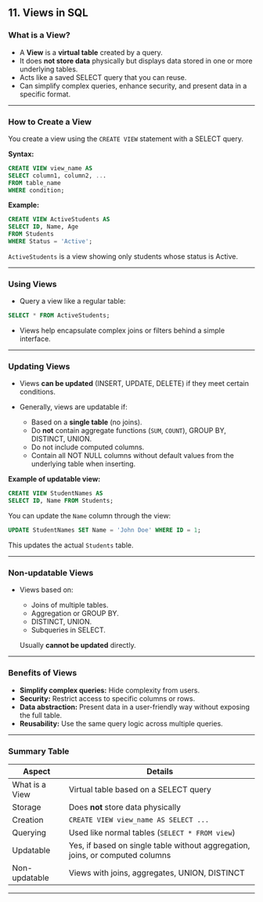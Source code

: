 ## 11. Views in SQL

### What is a View?

* A **View** is a **virtual table** created by a query.
* It does **not store data** physically but displays data stored in one or more underlying tables.
* Acts like a saved SELECT query that you can reuse.
* Can simplify complex queries, enhance security, and present data in a specific format.

---

### How to Create a View

You create a view using the `CREATE VIEW` statement with a SELECT query.

**Syntax:**

```sql
CREATE VIEW view_name AS
SELECT column1, column2, ...
FROM table_name
WHERE condition;
```

**Example:**

```sql
CREATE VIEW ActiveStudents AS
SELECT ID, Name, Age
FROM Students
WHERE Status = 'Active';
```

`ActiveStudents` is a view showing only students whose status is Active.

---

### Using Views

* Query a view like a regular table:

```sql
SELECT * FROM ActiveStudents;
```

* Views help encapsulate complex joins or filters behind a simple interface.

---

### Updating Views

* Views **can be updated** (INSERT, UPDATE, DELETE) if they meet certain conditions.
* Generally, views are updatable if:

  * Based on a **single table** (no joins).
  * Do **not** contain aggregate functions (`SUM`, `COUNT`), GROUP BY, DISTINCT, UNION.
  * Do not include computed columns.
  * Contain all NOT NULL columns without default values from the underlying table when inserting.

**Example of updatable view:**

```sql
CREATE VIEW StudentNames AS
SELECT ID, Name FROM Students;
```

You can update the `Name` column through the view:

```sql
UPDATE StudentNames SET Name = 'John Doe' WHERE ID = 1;
```

This updates the actual `Students` table.

---

### Non-updatable Views

* Views based on:

  * Joins of multiple tables.
  * Aggregation or GROUP BY.
  * DISTINCT, UNION.
  * Subqueries in SELECT.

  Usually **cannot be updated** directly.

---

### Benefits of Views

* **Simplify complex queries:** Hide complexity from users.
* **Security:** Restrict access to specific columns or rows.
* **Data abstraction:** Present data in a user-friendly way without exposing the full table.
* **Reusability:** Use the same query logic across multiple queries.

---

### Summary Table

| Aspect         | Details                                                                       |
| -------------- | ----------------------------------------------------------------------------- |
| What is a View | Virtual table based on a SELECT query                                         |
| Storage        | Does **not** store data physically                                            |
| Creation       | `CREATE VIEW view_name AS SELECT ...`                                         |
| Querying       | Used like normal tables (`SELECT * FROM view`)                                |
| Updatable      | Yes, if based on single table without aggregation, joins, or computed columns |
| Non-updatable  | Views with joins, aggregates, UNION, DISTINCT                                 |

---

